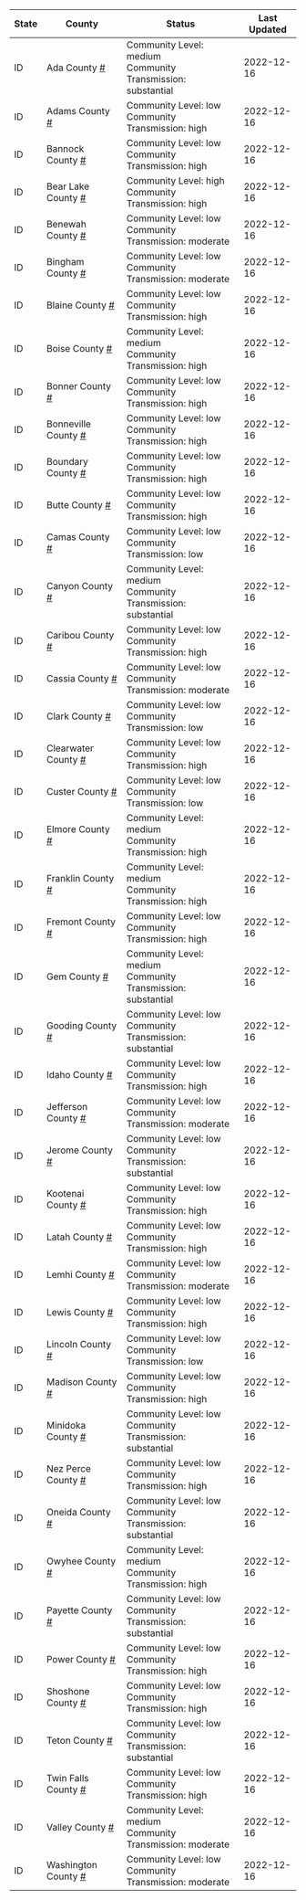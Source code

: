 State | County | Status | Last Updated
--- | --- | --- | --- 
ID | Ada County <a href="#ada_county">#</a> | <a name="ada_county"></a>Community Level: medium<br/>Community Transmission: substantial | 2022-12-16
ID | Adams County <a href="#adams_county">#</a> | <a name="adams_county"></a>Community Level: low<br/>Community Transmission: high | 2022-12-16
ID | Bannock County <a href="#bannock_county">#</a> | <a name="bannock_county"></a>Community Level: low<br/>Community Transmission: high | 2022-12-16
ID | Bear Lake County <a href="#bear_lake_county">#</a> | <a name="bear_lake_county"></a>Community Level: high<br/>Community Transmission: high | 2022-12-16
ID | Benewah County <a href="#benewah_county">#</a> | <a name="benewah_county"></a>Community Level: low<br/>Community Transmission: moderate | 2022-12-16
ID | Bingham County <a href="#bingham_county">#</a> | <a name="bingham_county"></a>Community Level: low<br/>Community Transmission: moderate | 2022-12-16
ID | Blaine County <a href="#blaine_county">#</a> | <a name="blaine_county"></a>Community Level: low<br/>Community Transmission: high | 2022-12-16
ID | Boise County <a href="#boise_county">#</a> | <a name="boise_county"></a>Community Level: medium<br/>Community Transmission: high | 2022-12-16
ID | Bonner County <a href="#bonner_county">#</a> | <a name="bonner_county"></a>Community Level: low<br/>Community Transmission: high | 2022-12-16
ID | Bonneville County <a href="#bonneville_county">#</a> | <a name="bonneville_county"></a>Community Level: low<br/>Community Transmission: high | 2022-12-16
ID | Boundary County <a href="#boundary_county">#</a> | <a name="boundary_county"></a>Community Level: low<br/>Community Transmission: high | 2022-12-16
ID | Butte County <a href="#butte_county">#</a> | <a name="butte_county"></a>Community Level: low<br/>Community Transmission: high | 2022-12-16
ID | Camas County <a href="#camas_county">#</a> | <a name="camas_county"></a>Community Level: low<br/>Community Transmission: low | 2022-12-16
ID | Canyon County <a href="#canyon_county">#</a> | <a name="canyon_county"></a>Community Level: medium<br/>Community Transmission: substantial | 2022-12-16
ID | Caribou County <a href="#caribou_county">#</a> | <a name="caribou_county"></a>Community Level: low<br/>Community Transmission: high | 2022-12-16
ID | Cassia County <a href="#cassia_county">#</a> | <a name="cassia_county"></a>Community Level: low<br/>Community Transmission: moderate | 2022-12-16
ID | Clark County <a href="#clark_county">#</a> | <a name="clark_county"></a>Community Level: low<br/>Community Transmission: low | 2022-12-16
ID | Clearwater County <a href="#clearwater_county">#</a> | <a name="clearwater_county"></a>Community Level: low<br/>Community Transmission: high | 2022-12-16
ID | Custer County <a href="#custer_county">#</a> | <a name="custer_county"></a>Community Level: low<br/>Community Transmission: low | 2022-12-16
ID | Elmore County <a href="#elmore_county">#</a> | <a name="elmore_county"></a>Community Level: medium<br/>Community Transmission: high | 2022-12-16
ID | Franklin County <a href="#franklin_county">#</a> | <a name="franklin_county"></a>Community Level: medium<br/>Community Transmission: high | 2022-12-16
ID | Fremont County <a href="#fremont_county">#</a> | <a name="fremont_county"></a>Community Level: low<br/>Community Transmission: high | 2022-12-16
ID | Gem County <a href="#gem_county">#</a> | <a name="gem_county"></a>Community Level: medium<br/>Community Transmission: substantial | 2022-12-16
ID | Gooding County <a href="#gooding_county">#</a> | <a name="gooding_county"></a>Community Level: low<br/>Community Transmission: substantial | 2022-12-16
ID | Idaho County <a href="#idaho_county">#</a> | <a name="idaho_county"></a>Community Level: low<br/>Community Transmission: high | 2022-12-16
ID | Jefferson County <a href="#jefferson_county">#</a> | <a name="jefferson_county"></a>Community Level: low<br/>Community Transmission: moderate | 2022-12-16
ID | Jerome County <a href="#jerome_county">#</a> | <a name="jerome_county"></a>Community Level: low<br/>Community Transmission: substantial | 2022-12-16
ID | Kootenai County <a href="#kootenai_county">#</a> | <a name="kootenai_county"></a>Community Level: low<br/>Community Transmission: high | 2022-12-16
ID | Latah County <a href="#latah_county">#</a> | <a name="latah_county"></a>Community Level: low<br/>Community Transmission: high | 2022-12-16
ID | Lemhi County <a href="#lemhi_county">#</a> | <a name="lemhi_county"></a>Community Level: low<br/>Community Transmission: moderate | 2022-12-16
ID | Lewis County <a href="#lewis_county">#</a> | <a name="lewis_county"></a>Community Level: low<br/>Community Transmission: high | 2022-12-16
ID | Lincoln County <a href="#lincoln_county">#</a> | <a name="lincoln_county"></a>Community Level: low<br/>Community Transmission: low | 2022-12-16
ID | Madison County <a href="#madison_county">#</a> | <a name="madison_county"></a>Community Level: low<br/>Community Transmission: high | 2022-12-16
ID | Minidoka County <a href="#minidoka_county">#</a> | <a name="minidoka_county"></a>Community Level: low<br/>Community Transmission: substantial | 2022-12-16
ID | Nez Perce County <a href="#nez_perce_county">#</a> | <a name="nez_perce_county"></a>Community Level: low<br/>Community Transmission: high | 2022-12-16
ID | Oneida County <a href="#oneida_county">#</a> | <a name="oneida_county"></a>Community Level: low<br/>Community Transmission: substantial | 2022-12-16
ID | Owyhee County <a href="#owyhee_county">#</a> | <a name="owyhee_county"></a>Community Level: medium<br/>Community Transmission: high | 2022-12-16
ID | Payette County <a href="#payette_county">#</a> | <a name="payette_county"></a>Community Level: low<br/>Community Transmission: substantial | 2022-12-16
ID | Power County <a href="#power_county">#</a> | <a name="power_county"></a>Community Level: low<br/>Community Transmission: high | 2022-12-16
ID | Shoshone County <a href="#shoshone_county">#</a> | <a name="shoshone_county"></a>Community Level: low<br/>Community Transmission: high | 2022-12-16
ID | Teton County <a href="#teton_county">#</a> | <a name="teton_county"></a>Community Level: low<br/>Community Transmission: substantial | 2022-12-16
ID | Twin Falls County <a href="#twin_falls_county">#</a> | <a name="twin_falls_county"></a>Community Level: low<br/>Community Transmission: high | 2022-12-16
ID | Valley County <a href="#valley_county">#</a> | <a name="valley_county"></a>Community Level: medium<br/>Community Transmission: moderate | 2022-12-16
ID | Washington County <a href="#washington_county">#</a> | <a name="washington_county"></a>Community Level: low<br/>Community Transmission: moderate | 2022-12-16
